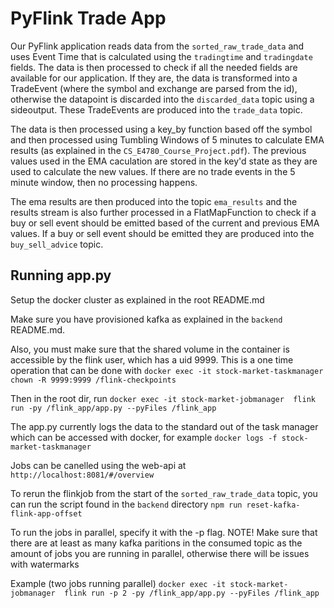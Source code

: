 # PyFlink Trade App

Our PyFlink application reads data from the `sorted_raw_trade_data` and uses Event Time that is calculated using the
`tradingtime` and `tradingdate` fields. The data is then processed to check if all the needed fields are available
for our application. If they are, the data is transformed into a TradeEvent (where the symbol and exchange are parsed from the id),
otherwise the datapoint is discarded into the `discarded_data` topic using a sideoutput. These TradeEvents are produced into the
`trade_data` topic.

The data is then processed using a key_by function based off the symbol and then processed using Tumbling Windows of 5 minutes to calculate EMA results (as explained in the `CS_E4780_Course_Project.pdf`). The previous values used in the EMA caculation are stored
in the key'd state as they are used to calculate the new values. If there are no trade events in the 5 minute window, then no processing happens.

The ema results are then produced into the topic `ema_results` and the results stream is also further processed in a FlatMapFunction
to check if a buy or sell event should be emitted based of the current and previous EMA values. If a buy or sell event should be emitted
they are produced into the `buy_sell_advice` topic.


## Running app.py

Setup the docker cluster as explained in the root README.md

Make sure you have provisioned kafka as explained in the `backend` README.md.

Also, you must make sure that the shared volume in the container is accessible by the flink user, which has a uid 9999.
This is a one time operation that can be done with 
`docker exec -it stock-market-taskmanager chown -R 9999:9999 /flink-checkpoints`


Then in the root dir, run `docker exec -it stock-market-jobmanager  flink run -py /flink_app/app.py --pyFiles /flink_app`

The app.py currently logs the data to the standard out of the task manager which can be accessed
with docker, for example `docker logs -f stock-market-taskmanager`

Jobs can be canelled using the web-api at `http://localhost:8081/#/overview`

To rerun the flinkjob from the start of the `sorted_raw_trade_data` topic, you can run the script found in the `backend` directory
`npm run reset-kafka-flink-app-offset`

To run the jobs in parallel, specify it with the -p flag. NOTE! Make sure that
there are at least as many kafka paritions in the consumed topic as the amount of jobs
you are running in parallel, otherwise there will be issues with watermarks

Example (two jobs running parallel)
`docker exec -it stock-market-jobmanager  flink run -p 2 -py /flink_app/app.py --pyFiles /flink_app`